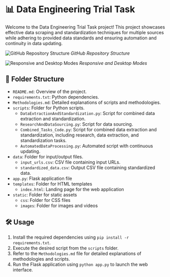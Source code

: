 # 📊 Data Engineering Trial Task

Welcome to the Data Engineering Trial Task project! This project showcases effective data scraping and standardization techniques for multiple sources while adhering to provided data standards and ensuring automation and continuity in data updating.

![GitHub Repository Structure](images/github_repo_structure.png)
*GitHub Repository Structure*

![Responsive and Desktop Modes](images/website_modes.png)
*Responsive and Desktop Modes*

## 📁 Folder Structure

- `README.md`: Overview of the project.
- `requirements.txt`: Python dependencies.
- `Methodologies.md`: Detailed explanations of scripts and methodologies.
- `scripts`: Folder for Python scripts.
  - `DataExtractionAndStandardization.py`: Script for combined data extraction and standardization.
  - `ResearchAndDataSourcing.py`: Script for data sourcing.
  - `Combined_Tasks_Code.py`: Script for combined data extraction and standardization, including research, data extraction, and standardization tasks.
  - `AutomatedDataProcessing.py`: Automated script with continuous updating.
- `data`: Folder for input/output files.
  - `input_urls.csv`: CSV file containing input URLs.
  - `standardized_data.csv`: Output CSV file containing standardized data.
- `app.py`: Flask application file
- `templates`: Folder for HTML templates
  - `index.html`: Landing page for the web application
- `static`: Folder for static assets
  - `css`: Folder for CSS files
  - `images`: Folder for images and videos

## 🛠 Usage

1. Install the required dependencies using `pip install -r requirements.txt`.
2. Execute the desired script from the `scripts` folder.
3. Refer to the `Methodologies.md` file for detailed explanations of methodologies and scripts.
4. Run the Flask application using `python app.py` to launch the web interface.
